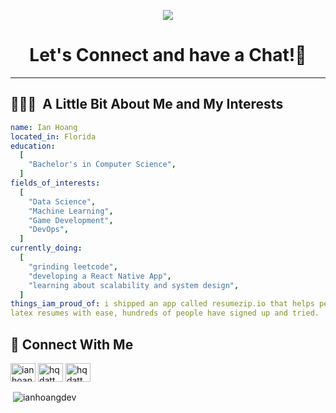 <p align="center">
  <img src="https://capsule-render.vercel.app/api?type=waving&color=gradient&text=Hello!&height=100&section=header"/>
</p>

<h1 align="center">
  Let's Connect and have a Chat!💬
</h1>

---

<h2> 👨🏻‍💻 &nbsp;A Little Bit About Me and My Interests</h2>

```yaml
name: Ian Hoang
located_in: Florida
education:
  [
    "Bachelor's in Computer Science",
  ]
fields_of_interests:
  [
    "Data Science",
    "Machine Learning",
    "Game Development",
    "DevOps",
  ]
currently_doing:
  [
    "grinding leetcode",
    "developing a React Native App",
    "learning about scalability and system design",
  ]
things_iam_proud_of: i shipped an app called resumezip.io that helps people generate
latex resumes with ease, hundreds of people have signed up and tried.
```
<h2> 👨 Connect With Me </h2>

<p align="left">
<a href="https://linkedin.com/in/ianhoangdev" target="blank"><img align="center" src="https://raw.githubusercontent.com/rahuldkjain/github-profile-readme-generator/master/src/images/icons/Social/linked-in-alt.svg" alt="ianhoangdev" height="30" width="40" /></a>
<a href="https://instagram.com/hqdatt" target="blank"><img align="center" src="https://raw.githubusercontent.com/rahuldkjain/github-profile-readme-generator/master/src/images/icons/Social/instagram.svg" alt="hqdatt" height="30" width="40" /></a>
<a href="https://www.leetcode.com/hqdatt" target="blank"><img align="center" src="https://raw.githubusercontent.com/rahuldkjain/github-profile-readme-generator/master/src/images/icons/Social/leet-code.svg" alt="hqdatt" height="30" width="40" /></a>
</p>

<p>&nbsp;<img align="center" src="https://github-readme-stats.vercel.app/api?username=ianhoangdev&show_icons=true&locale=en" alt="ianhoangdev" /></p>

